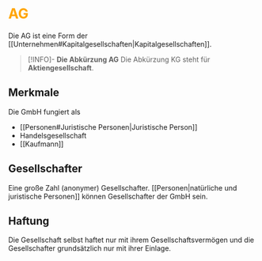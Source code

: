 # <font color = "orange">AG</font>
Die AG ist eine Form der [[Unternehmen#Kapitalgesellschaften|Kapitalgesellschaften]].

>[!INFO]- **Die Abkürzung AG**
>Die Abkürzung KG steht für **Aktiengesellschaft**.

## Merkmale
Die GmbH fungiert als 
- [[Personen#Juristische Personen|Juristische Person]]
- Handelsgesellschaft
- [[Kaufmann]]
## Gesellschafter
Eine große Zahl (anonymer) Gesellschafter.
[[Personen|natürliche und juristische Personen]] können Gesellschafter der GmbH sein.
## Haftung
Die Gesellschaft selbst haftet nur mit ihrem Gesellschaftsvermögen und die Gesellschafter grundsätzlich nur mit ihrer Einlage.


